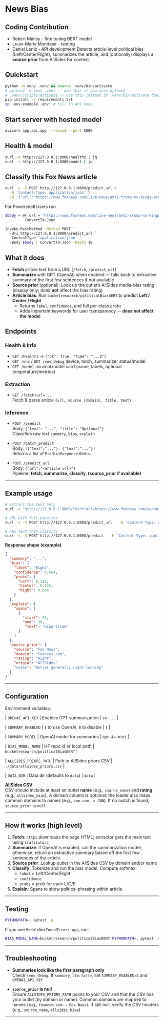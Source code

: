 # News Bias
## Coding Contribution
- Robert Malloy - fine tuning BERT model
- Louis-Marie Mondesir - testing
- Daniel Leniz - API development
Detects article-level political bias (Left/Center/Right), summarizes the article, and (optionally) displays a **source prior** from AllSides for context.

## Quickstart
```bash
python -m venv .venv && source .venv/bin/activate
# python3 -m venv .venv -- use this if you have python3
# .venv/Scripts/activate -- use this instead if .venv/bin/activate does not work with your machine
pip install -r requirements.txt
cp .env.example .env  # fill in API keys
```

## Start server with hosted model
```bash
uvicorn app.api:app --reload --port 8000
```
## Health & model
```bash
curl -s http://127.0.0.1:8000/healthz | jq
curl -s http://127.0.0.1:8000/model | jq
```


## Classify this Fox News article
```bash
curl -s -X POST http://127.0.0.1:8000/predict_url \
  -H 'Content-Type: application/json' \
  -d '{"url":"https://www.foxnews.com/live-news/anti-trump-no-kings-protests-october-18-2025"}' | jq
  ```
For Powershell Users run
```bash
$body = @{ url = "https://www.foxnews.com/live-news/anti-trump-no-kings-protests-october-18-2025" } |
         ConvertTo-Json

Invoke-RestMethod -Method POST `
  -Uri http://127.0.0.1:8000/predict_url `
  -ContentType 'application/json' `
  -Body $body | ConvertTo-Json -Depth 10
```


## What it does

- **Fetch** article text from a URL (`/fetch`, `/predict_url`)
- **Summarize** with GPT (OpenAI) when enabled — falls back to extractive summary of the first few sentences if not available
- **Source prior** (optional): Look up the outlet’s AllSides media-bias rating (display only; does **not** affect the bias rating)
- **Article bias**: Run `bucketresearch/politicalBiasBERT` to predict **Left / Center / Right**
  - Returns `label`, `confidence`, and full per-class `probs`
  - Adds important keywords for user transparency -- **does not affect the model**


## Endpoints

### Health & Info
- `GET /healthz` → `{"ok": true, "time": "...Z"}`
- `GET /env` / `GET /env_debug` device, torch, summarizer status/model
- `GET /model` minimal model card (name, labels, optional temperature/metrics)

### Extraction
- `GET /fetch?url=...`  
  Fetch & parse article `{url, source (domain), title, text}`

### Inference
- `POST /predict`  
  Body: `{"text": "...", "title": "Optional"}`  
  Classifies raw text `summary`, `bias`, `explain`

- `POST /batch_predict`  
  Body: `[{"text":"..."}, {"text":"..."}]`  
  Returns a list of `PredictResponse` items.

- `POST /predict_url`  
  Body: `{"url":"<article url>"}`  
  Pipeline: **fetch, summarize, classify, (source_prior if available)**


---

## Example usage

```bash
# Extract the text only
curl -s "http://127.0.0.1:8000/fetch?url=https://www.foxnews.com/us/harvard-faculty-expressed-support-potential-left-wing-political-violence-during-2018-panel" | jq

# URL with full pipeline
curl -s -X POST http://127.0.0.1:8000/predict_url   -H 'Content-Type: application/json'   -d '{"url":"https://www.foxnews.com/us/harvard-faculty-expressed-support-potential-left-wing-political-violence-during-2018-panel"}' | jq

# Raw text then classify
curl -s -X POST http://127.0.0.1:8000/predict   -H 'Content-Type: application/json'   -d '{"text":"Lawmakers reached a bipartisan deal after extended negotiations."}' | jq

```

**Response shape (example)**

```json
{
  "summary": "...",
  "bias": {
    "label": "Right",
    "confidence": 0.664,
    "probs": {
      "Left": 0.181,
      "Center": 0.155,
      "Right": 0.664
    }
  },
  "explain": {
    "spans": [
      {
        "start": 20,
        "end": 30,
         "text": "bipartisan"
      }
    ]
  },
  "source_prior": {
    "source": "Fox News",
    "domain": "foxnews.com",
    "rating": "Right",
    "origin": "AllSides"
    "notes": "Outlet generally right-leaning"
  }
}
```

---

## Configuration

Environment variables:

| `OPENAI_API_KEY` | Enables GPT summarization | `sk-...` |

| `SUMMARY_ENABLED` | `1` to use OpenAI, `0` to disable | `1` |

| `SUMMARY_MODEL` | OpenAI model for summaries | `gpt-4o-mini` |

| `BIAS_MODEL_NAME` | HF repo id or local path | `bucketresearch/politicalBiasBERT` |

| `ALLSIDES_PRIORS_PATH` | Path to AllSides priors CSV | `./data/allsides_priors.csv` |

| `DATA_DIR` | Data dir (defaults to `data`) | `data` |

**AllSides CSV**  
CSV should include at least an outlet **name** (e.g., `source_name`) and **rating** (e.g., `allsides_bias`). A domain column is optional; the loader also maps common domains to names (e.g., `cnn.com -> CNN`). If no match is found, `source_prior` is `null`.

---

## How it works (high level)

1. **Fetch**: `httpx` downloads the page HTML; extractor gets the main text using `trafilatura`
2. **Summarize**: If OpenAI is enabled, call the summarization model; otherwise, return an extractive summary based off the first few sentences of the article.
3. **Source prior**: Lookup outlet in the AllSides CSV by domain and/or name
4. **Classify**: Tokenize and run the bias model. Compute softmax:
   - `label` = Left/Center/Right
   - `confidence` 
   - `probs` = prob for each L/C/R
5. **Explain**: Spans to show political phrasing within article

---

## Testing


```bash
PYTHONPATH=. pytest -q
```

If you see `ModuleNotFoundError: app`, run:

```bash
BIAS_MODEL_NAME=bucketresearch/politicalBiasBERT PYTHONPATH=. pytest -q
```

---

## Troubleshooting

- **Summaries look like the first paragraph only**  
  Check `/env_debug`. If `summary_llm:false`, set `SUMMARY_ENABLED=1` and `OPENAI_API_KEY`

- **`source_prior` is null**  
  Ensure `ALLSIDES_PRIORS_PATH` points to your CSV and that the CSV has your outlet (by domain or name). Common domains are mapped to names (e.g., `foxnews.com → Fox News`). If still null, verify the CSV headers (e.g., `source_name`, `allsides_bias`)

---
